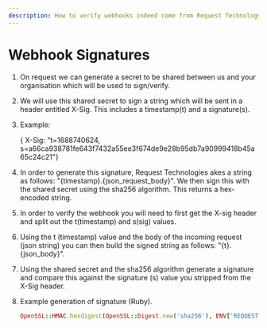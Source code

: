 ```yaml
---
description: How to verify webhooks indeed come from Request Technology.
---
```


# Webhook Signatures

1. On request we can generate a secret to be shared between us and your organisation which will be used to sign/verify.
2. We will use this shared secret to sign a string which will be sent in a header entitled X-Sig. This includes a timestamp(t) and a signature(s).
3.  Example:

    { X-Sig: "t=1688740624, s=a66ca938781fe643f7432a55ee3f674de9e28b95db7a90999418b45a65c24c21"}
4. In order to generate this signature, Request Technologies akes a string as follows: "{timestamp}.{json\_request\_body}". We then sign this with the shared secret using the sha256 algorithm. This returns a hex-encoded string.
5. In order to verify the webhook you will need to first get the X-sig header and split out the t(timestamp) and s(sig) values.
6. Using the t (timestamp) value and the body of the incoming request (json string) you can then build the signed string as follows: "{t}.{json\_body}".
7. Using the shared secret and the sha256 algorithm generate a signature and compare this against the signature (s) value you stripped from the X-Sig header.
8.  Example generation of signature (Ruby).



    ```ruby
    OpenSSL::HMAC.hexdigest(OpenSSL::Digest.new('sha256'), ENV['REQUEST_WEBHOOK_SECRET_KEY'], "#{t}.#{json_body}")
    ```
